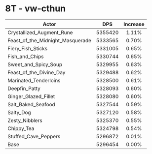 # 8T - vw-cthun
| Actor | DPS | Increase |
|---|:---:|:---:|
|Crystallized_Augment_Rune|5355420|1.11%|
|Feast_of_the_Midnight_Masquerade|5333565|0.70%|
|Fiery_Fish_Sticks|5331005|0.65%|
|Fish_and_Chips|5330744|0.65%|
|Sweet_and_Spicy_Soup|5329955|0.63%|
|Feast_of_the_Divine_Day|5329488|0.62%|
|Marinated_Tenderloins|5328500|0.61%|
|Deepfin_Patty|5328093|0.60%|
|Ginger_Glazed_Fillet|5328080|0.60%|
|Salt_Baked_Seafood|5327544|0.59%|
|Salty_Dog|5327120|0.58%|
|Zesty_Nibblers|5325370|0.55%|
|Chippy_Tea|5324798|0.54%|
|Stuffed_Cave_Peppers|5296872|0.01%|
|Base|5296454|0.00%|
